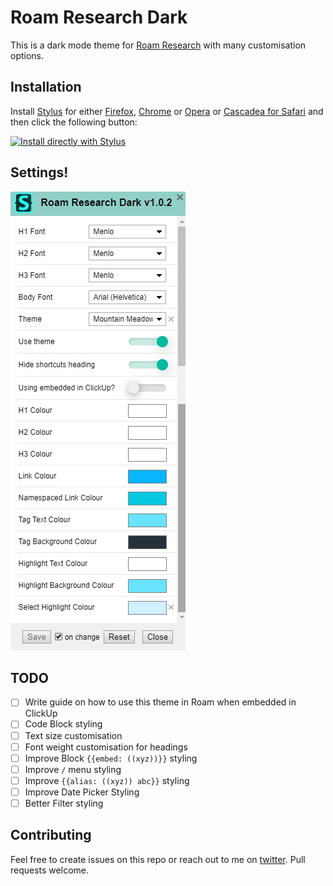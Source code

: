 # Roam Research Dark

This is a dark mode theme for [Roam Research](https://roamresearch.com/) with many customisation options.

## Installation

Install [Stylus](https://add0n.com/stylus.html) for either [Firefox](https://addons.mozilla.org/en-US/firefox/addon/styl-us/), [Chrome](https://chrome.google.com/webstore/detail/stylus/clngdbkpkpeebahjckkjfobafhncgmne) or [Opera](https://addons.opera.com/en-gb/extensions/details/stylus/) or [Cascadea for Safari](https://cascadea.app/) and then click the following button:

[![Install directly with Stylus](https://img.shields.io/badge/Install%20directly%20with-Stylus-238b8b.svg)](https://raw.githubusercontent.com/vandermerwed/Roam-Research-Dark/master/roam-research-dark.user.css)

## Settings!

![Settings](roam_research_dark_theme_settings.png "More settings!")

## TODO

- [ ] Write guide on how to use this theme in Roam when embedded in ClickUp
- [ ] Code Block styling
- [ ] Text size customisation
- [ ] Font weight customisation for headings
- [ ] Improve Block `{{embed: ((xyz))}}` styling
- [ ] Improve `/` menu styling
- [ ] Improve `{{alias: ((xyz)) abc}}` styling
- [ ] Improve Date Picker Styling
- [ ] Better Filter styling

## Contributing

Feel free to create issues on this repo or reach out to me on [twitter](https://twitter.com/vandermerwed). Pull requests welcome.
